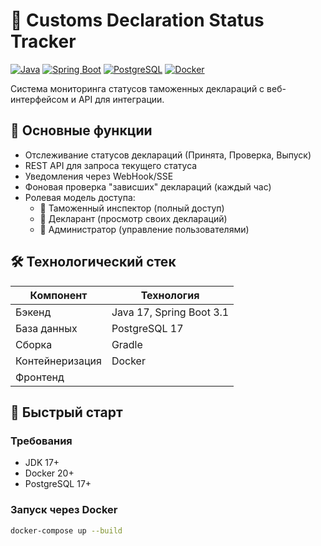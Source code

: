 # 🚢 Customs Declaration Status Tracker

[![Java](https://img.shields.io/badge/Java-17-%23ED8B00)](https://openjdk.org/projects/jdk/17/)
[![Spring Boot](https://img.shields.io/badge/Spring_Boot-3.1-%236DB33F)](https://spring.io/projects/spring-boot)
[![PostgreSQL](https://img.shields.io/badge/PostgreSQL-17-%23336791)](https://www.postgresql.org/)
[![Docker](https://img.shields.io/badge/Docker-%232496ED)](https://www.docker.com/)

Система мониторинга статусов таможенных деклараций с веб-интерфейсом и API для интеграции.

## 📌 Основные функции

- Отслеживание статусов деклараций (Принята, Проверка, Выпуск)
- REST API для запроса текущего статуса
- Уведомления через WebHook/SSE
- Фоновая проверка "зависших" деклараций (каждый час)
- Ролевая модель доступа:
    - 👔 Таможенный инспектор (полный доступ)
    - 📝 Декларант (просмотр своих деклараций)
    - 🔧 Администратор (управление пользователями)

## 🛠 Технологический стек

| Компонент       | Технология               |
|-----------------|--------------------------|
| Бэкенд         | Java 17, Spring Boot 3.1 |
| База данных    | PostgreSQL 17            |
| Сборка         | Gradle                   |
| Контейнеризация| Docker                   |
| Фронтенд       |                          |

## 🚀 Быстрый старт

### Требования
- JDK 17+
- Docker 20+
- PostgreSQL 17+

### Запуск через Docker
```bash
docker-compose up --build